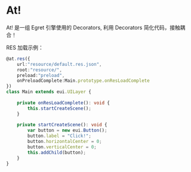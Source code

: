 # At!

At! 是一组 Egret 引擎使用的 Decorators, 利用 Decorators 简化代码，接触耦合！

RES 加载示例：

```typescript
@at.res({
    url:"resource/default.res.json",
    root:"resource/",
    preload:"preload",
    onPreloadComplete:Main.prototype.onResLoadComplete
})
class Main extends eui.UILayer {
        
    private onResLoadComplete(): void {
        this.startCreateScene();
    }
    
    private startCreateScene(): void {
        var button = new eui.Button();
        button.label = "Click!";
        button.horizontalCenter = 0;
        button.verticalCenter = 0;
        this.addChild(button);
    }
}

```

